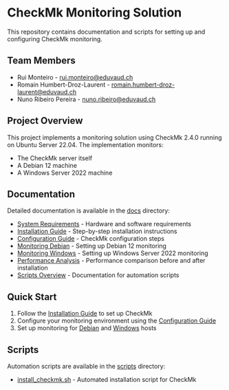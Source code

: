 # CheckMk Monitoring Solution

This repository contains documentation and scripts for setting up and configuring CheckMk monitoring.

## Team Members

- Rui Monteiro - rui.monteiro@eduvaud.ch
- Romain Humbert-Droz-Laurent - romain.humbert-droz-laurent@eduvaud.ch
- Nuno Ribeiro Pereira - nuno.ribeiro@eduvaud.ch

## Project Overview

This project implements a monitoring solution using CheckMk 2.4.0 running on Ubuntu Server 22.04. The implementation monitors:

- The CheckMk server itself
- A Debian 12 machine
- A Windows Server 2022 machine

## Documentation

Detailed documentation is available in the [docs](./docs) directory:

- [System Requirements](./docs/01_SystemRequirements.md) - Hardware and software requirements
- [Installation Guide](./docs/02_InstallationGuide.md) - Step-by-step installation instructions
- [Configuration Guide](./docs/03_ConfigurationGuide.md) - CheckMk configuration steps
- [Monitoring Debian](./docs/04_MonitoringDebian.md) - Setting up Debian 12 monitoring
- [Monitoring Windows](./docs/05_MonitoringWindows.md) - Setting up Windows Server 2022 monitoring
- [Performance Analysis](./docs/06_PerformanceAnalysis.md) - Performance comparison before and after installation
- [Scripts Overview](./docs/07_ScriptsOverview.md) - Documentation for automation scripts

## Quick Start

1. Follow the [Installation Guide](./docs/02_InstallationGuide.md) to set up CheckMk
2. Configure your monitoring environment using the [Configuration Guide](./docs/03_ConfigurationGuide.md)
3. Set up monitoring for [Debian](./docs/04_MonitoringDebian.md) and [Windows](./docs/05_MonitoringWindows.md) hosts

## Scripts

Automation scripts are available in the [scripts](./scripts) directory:

- [install_checkmk.sh](./scripts/install_checkmk.sh) - Automated installation script for CheckMk
